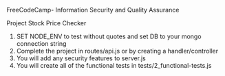 FreeCodeCamp- Information Security and Quality Assurance


Project Stock Price Checker

1) SET NODE_ENV to test without quotes and set DB to your mongo connection string
2) Complete the project in routes/api.js or by creating a handler/controller
3) You will add any security features to server.js
4) You will create all of the functional tests in tests/2_functional-tests.js